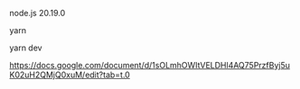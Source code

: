 node.js 20.19.0

yarn

yarn dev

https://docs.google.com/document/d/1sOLmhOWItVELDHl4AQ75PrzfByj5uK02uH2QMjQ0xuM/edit?tab=t.0
